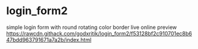 # login_form2
simple login form with round rotating color border
live online preview https://rawcdn.githack.com/godxritik/login_form2/f53128bf2c910701ec8b647bdd963791671a7a2b/index.html
